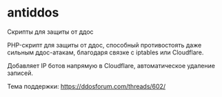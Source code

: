 # antiddos
Скрипты для защиты от ддос

PHP-скрипт для защиты от ддос, способный противостоять даже сильным ддос-атакам, благодаря связке с iptables или Cloudflare.

Добавляет IP ботов напрямую в Cloudflare, автоматическое удаление записей. 

Тема поддержки: https://ddosforum.com/threads/602/
